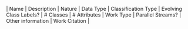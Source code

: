 
| Name | Description | Nature | Data Type | Classification Type | Evolving Class Labels? | # Classes | # Attributes | Work Type | Parallel Streams? | Other information | Work Citation |
